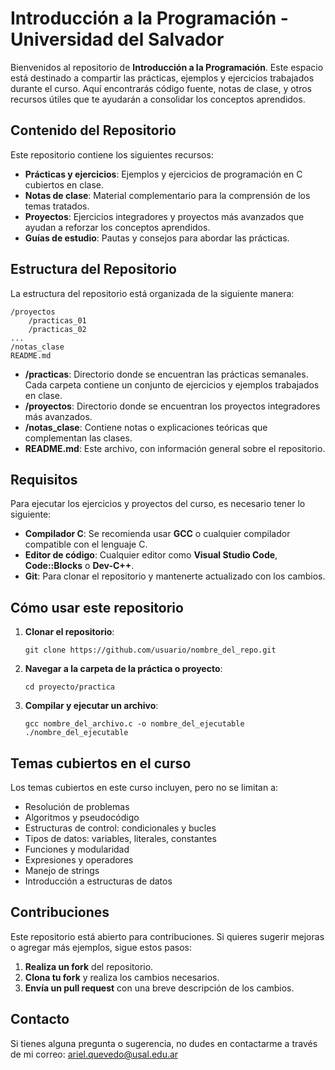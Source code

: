# Introducción a la Programación - Universidad del Salvador

Bienvenidos al repositorio de **Introducción a la Programación**. Este espacio está destinado a compartir las prácticas, ejemplos y ejercicios trabajados durante el curso. Aquí encontrarás código fuente, notas de clase, y otros recursos útiles que te ayudarán a consolidar los conceptos aprendidos.

## Contenido del Repositorio

Este repositorio contiene los siguientes recursos:

- **Prácticas y ejercicios**: Ejemplos y ejercicios de programación en C cubiertos en clase.
- **Notas de clase**: Material complementario para la comprensión de los temas tratados.
- **Proyectos**: Ejercicios integradores y proyectos más avanzados que ayudan a reforzar los conceptos aprendidos.
- **Guías de estudio**: Pautas y consejos para abordar las prácticas.

## Estructura del Repositorio

La estructura del repositorio está organizada de la siguiente manera:

```
/proyectos
    /practicas_01
    /practicas_02
...
/notas_clase
README.md
```

- **/practicas**: Directorio donde se encuentran las prácticas semanales. Cada carpeta contiene un conjunto de ejercicios y ejemplos trabajados en clase.
- **/proyectos**: Directorio donde se encuentran los proyectos integradores más avanzados.
- **/notas_clase**: Contiene notas o explicaciones teóricas que complementan las clases.
- **README.md**: Este archivo, con información general sobre el repositorio.

## Requisitos

Para ejecutar los ejercicios y proyectos del curso, es necesario tener lo siguiente:

- **Compilador C**: Se recomienda usar **GCC** o cualquier compilador compatible con el lenguaje C.
- **Editor de código**: Cualquier editor como **Visual Studio Code**, **Code::Blocks** o **Dev-C++**.
- **Git**: Para clonar el repositorio y mantenerte actualizado con los cambios.

## Cómo usar este repositorio

1. **Clonar el repositorio**:
   ```
   git clone https://github.com/usuario/nombre_del_repo.git
   ```

2. **Navegar a la carpeta de la práctica o proyecto**:
   ```
   cd proyecto/practica
   ```

3. **Compilar y ejecutar un archivo**:
   ```
   gcc nombre_del_archivo.c -o nombre_del_ejecutable
   ./nombre_del_ejecutable
   ```

## Temas cubiertos en el curso

Los temas cubiertos en este curso incluyen, pero no se limitan a:

- Resolución de problemas
- Algoritmos y pseudocódigo
- Estructuras de control: condicionales y bucles
- Tipos de datos: variables, literales, constantes
- Funciones y modularidad
- Expresiones y operadores
- Manejo de strings
- Introducción a estructuras de datos

## Contribuciones

Este repositorio está abierto para contribuciones. Si quieres sugerir mejoras o agregar más ejemplos, sigue estos pasos:

1. **Realiza un fork** del repositorio.
2. **Clona tu fork** y realiza los cambios necesarios.
3. **Envía un pull request** con una breve descripción de los cambios.

## Contacto

Si tienes alguna pregunta o sugerencia, no dudes en contactarme a través de mi correo: ariel.quevedo@usal.edu.ar
